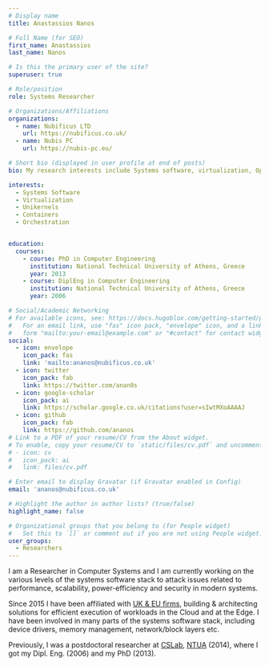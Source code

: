 ```yaml
---
# Display name
title: Anastassios Nanos

# Full Name (for SEO)
first_name: Anastassios
last_name: Nanos

# Is this the primary user of the site?
superuser: true

# Role/position
role: Systems Researcher

# Organizations/Affiliations
organizations:
  - name: Nubificus LTD
    url: https://nubificus.co.uk/
  - name: Nubis PC
    url: https://nubis-pc.eu/

# Short bio (displayed in user profile at end of posts)
bio: My research interests include Systems software, virtualization, Operating Systems, Containers, unikernels etc.

interests:
  - Systems Software
  - Virtualization
  - Unikernels
  - Containers
  - Orchestration


education:
  courses:
    - course: PhD in Computer Engineering
      institution: National Technical University of Athens, Greece
      year: 2013
    - course: DiplEng in Computer Engineering
      institution: National Technical University of Athens, Greece
      year: 2006

# Social/Academic Networking
# For available icons, see: https://docs.hugoblox.com/getting-started/page-builder/#icons
#   For an email link, use "fas" icon pack, "envelope" icon, and a link in the
#   form "mailto:your-email@example.com" or "#contact" for contact widget.
social:
  - icon: envelope
    icon_pack: fas
    link: 'mailto:ananos@nubificus.co.uk'
  - icon: twitter
    icon_pack: fab
    link: https://twitter.com/anan0s
  - icon: google-scholar
    icon_pack: ai
    link: https://scholar.google.co.uk/citations?user=sIwtMXoAAAAJ
  - icon: github
    icon_pack: fab
    link: https://github.com/ananos
# Link to a PDF of your resume/CV from the About widget.
# To enable, copy your resume/CV to `static/files/cv.pdf` and uncomment the lines below.
# - icon: cv
#   icon_pack: ai
#   link: files/cv.pdf

# Enter email to display Gravatar (if Gravatar enabled in Config)
email: 'ananos@nubificus.co.uk'

# Highlight the author in author lists? (true/false)
highlight_name: false

# Organizational groups that you belong to (for People widget)
#   Set this to `[]` or comment out if you are not using People widget.
user_groups:
  - Researchers
---
```

I am a Researcher in Computer Systems and I am currently working on the
various levels of the systems software stack to attack issues related to
performance, scalability, power-efficiency and security in modern systems. 

Since 2015 I have been affiliated with [UK & EU firms](/#section-experience),
building & architecting solutions for efficient execution of workloads in the
Cloud and at the Edge. I have been involved in many parts of the systems
software stack, including device drivers, memory management, network/block
layers etc. 

Previously, I was a postdoctoral researcher at
[CSLab](https://www.cslab.ece.ntua.gr), [NTUA](https://www.ntua.gr) (2014),
where I got my Dipl. Eng. (2006) and my PhD (2013).
